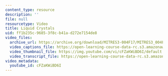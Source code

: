 ```yaml
---
content_type: resource
description: ''
file: null
resourcetype: Video
title: Liquid Crystals
uid: ff1b235c-9685-3f8c-b41a-d272e7154de8
video_files:
  archive_url: https://archive.org/download/MITRES3-004F17/MITRES3_004F17_2012_don_300k.mp4
  video_captions_file: https://open-learning-course-data-rc.s3.amazonaws.com/res-3-004-visualizing-materials-science-fall-2017/2684afa8ff705846b659128eac465395_cFZaKWiBD6I.vtt
  video_thumbnail_file: https://img.youtube.com/vi/cFZaKWiBD6I/default.jpg
  video_transcript_file: https://open-learning-course-data-rc.s3.amazonaws.com/res-3-004-visualizing-materials-science-fall-2017/f0f33cce8225b29421798d3fa1d24268_cFZaKWiBD6I.pdf
video_metadata:
  youtube_id: cFZaKWiBD6I
---
```

